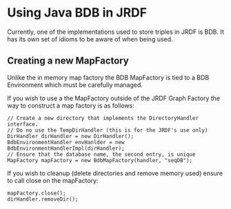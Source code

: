 # Using Java BDB in JRDF #

Currently, one of the implementations used to store triples in JRDF is BDB.  It has its own set of idioms to be aware of when being used.

## Creating a new MapFactory ##
Unlike the in memory map factory the BDB MapFactory is tied to a BDB Environment which must be carefully managed.

If you wish to use a the MapFactory outside of the JRDF Graph Factory the way to construct a map factory is as follows:
```
// Create a new directory that implements the DirectoryHandler interface.
// Do no use the TempDirHandler (this is for the JRDF's use only)
DirHandler dirHandler = new DirHandler();
BdbEnvironmentHandler envHanlder = new BdbEnvironmentHandlerImpl(dirHandler);
// Ensure that the database name, the second entry, is unique
MapFactory mapFactory = new BdbMapFactory(handler, "seqDB");
```

If you wish to cleanup (delete directories and remove memory used) ensure to call close on the mapFactory:
```
mapFactory.close();
dirHandler.removeDir();
```
